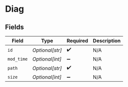 # Diag


## Fields

| Field              | Type               | Required           | Description        |
| ------------------ | ------------------ | ------------------ | ------------------ |
| `id`               | *Optional[str]*    | :heavy_check_mark: | N/A                |
| `mod_time`         | *Optional[int]*    | :heavy_minus_sign: | N/A                |
| `path`             | *Optional[str]*    | :heavy_check_mark: | N/A                |
| `size`             | *Optional[int]*    | :heavy_minus_sign: | N/A                |